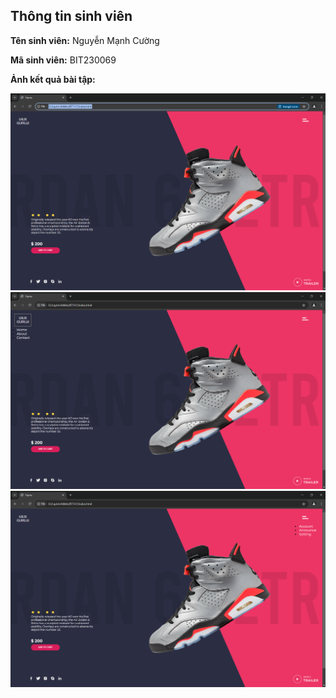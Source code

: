 </head>
<body>
    <div class="info">
        <h2>Thông tin sinh viên</h2>
        <p><strong>Tên sinh viên:</strong> Nguyễn Mạnh Cường</p>
        <p><strong>Mã sinh viên:</strong> BIT230069</p>
        <p><strong>Ảnh kết quả bài tập:</strong></p>
    </div>
</body>
</html>

![Anh](anh1.png)
![Anh](anh2.png)
![Anh](anh3.png)
